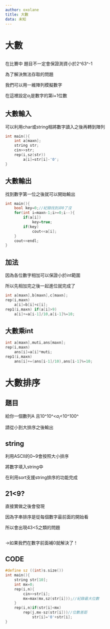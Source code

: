 ```yaml
---
author: oxolane
title: 大數
data: 未知
---
```


# 大數

## 
在比賽中 題目不一定會保證測資小於2^63^-1

為了解決無法存取的問題

我們可以用一維陣列模擬數字

在這裡設定$a_i$是數字的第i+1位數

## 大數輸入

可以利用char或string相將數字讀入之後再轉到陣列

```c++
int main(){
    int a[maxn];
    string str;
    cin>>str;
    rep(i,sz(str))
        a[i]=str[i]-'0';
}
```
## 大數輸出

找到數字第一位之後就可以開始輸出

```c++
int main(){
    bool key=0;//紀錄找到非0了沒
    for(int i=maxn-1;i>=0;i--){
        if(a[i])
            key=true;
        if(key)
            cout<<a[i];
    }
    cout<<endl;
}

```

## 加法

因為各位數字相加可以保證小於int範圍

所以先相加完之後一起進位就完成了

```c++
int a[maxn],b[maxn],c[maxn];
rep(i,maxn)
    a[i]=b[i]+c[i];
rep1(i,maxn) if(a[i]>9)
    a[i]+=a[i-1]/10,a[i-1]%=10;
```      

## 大數乘int

```c++
int a[maxn],muti,ans[maxn];
rep(i,maxn)
    ans[i]=a[i]*muti;
rep1(i,maxn)
    ans[i]+=(ans[i-1]/10),ans[i-1]%=10;
```

# 大數排序

## 題目
給你一個數列A 且10^10^<$a_i$<10^100^

請從小到大排序之後輸出

## string
利用ASCII的0~9會按照大小排序

將數字填入string中

在利用sort支援string排序的功能完成

## 21<9?
直接實做之後會發現

因為字串排序是從每個數字最前面的開始看

所以會出現43<5之類的問題 

## 
->如果我們在數字前面補0就解決了！

## CODE
```c++
#define sz ((int)s.size())
int main(){
    string str[10];
    int mx=0;
    rep(i,n){
        cin>>str[i];
        mx=max(mx,sz(str[i]));//紀錄最大位數
    }
    rep(i,n)if(str[i]<mx)
        rep(j,mx-sz(str[i]))//位數差距
            str[i]='0'+str[i];
}
```